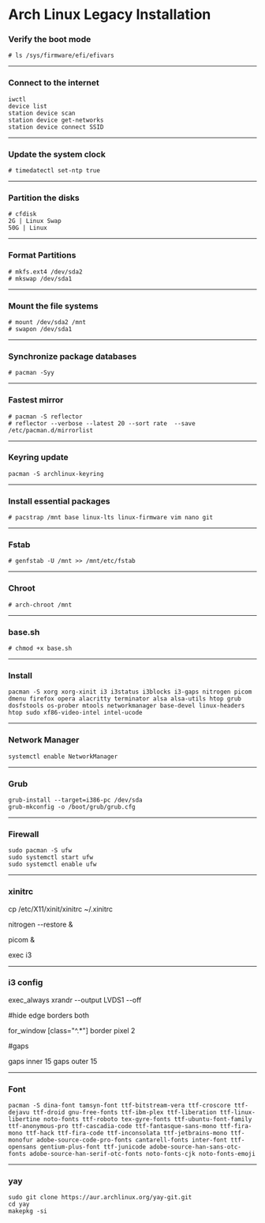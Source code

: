 # Arch Linux Legacy Installation

### Verify the boot mode
`# ls /sys/firmware/efi/efivars`

---

### Connect to the internet
```
iwctl
device list
station device scan
station device get-networks
station device connect SSID
```

---

### Update the system clock
`# timedatectl set-ntp true`

---

### Partition the disks
```
# cfdisk
2G | Linux Swap
50G | Linux
```

---

### Format Partitions
```
# mkfs.ext4 /dev/sda2
# mkswap /dev/sda1
```
---

### Mount the file systems
```
# mount /dev/sda2 /mnt
# swapon /dev/sda1
```
---

### Synchronize package databases
`# pacman -Syy`

---

### Fastest mirror
```
# pacman -S reflector
# reflector --verbose --latest 20 --sort rate  --save /etc/pacman.d/mirrorlist 
```

---

### Keyring update
`pacman -S archlinux-keyring`

---

### Install essential packages
`# pacstrap /mnt base linux-lts linux-firmware vim nano git`

---

### Fstab
`# genfstab -U /mnt >> /mnt/etc/fstab`

---

### Chroot
`# arch-chroot /mnt`

---

### base.sh
`# chmod +x base.sh`

---

### Install
`pacman -S xorg xorg-xinit i3 i3status i3blocks i3-gaps nitrogen picom dmenu firefox opera alacritty terminator alsa alsa-utils htop grub dosfstools os-prober mtools networkmanager base-devel linux-headers htop sudo xf86-video-intel intel-ucode
`

---

### Network Manager
`systemctl enable NetworkManager`

---

### Grub
```
grub-install --target=i386-pc /dev/sda
grub-mkconfig -o /boot/grub/grub.cfg
```

---

### Firewall
```
sudo pacman -S ufw
sudo systemctl start ufw
sudo systemctl enable ufw
```

---

### xinitrc 

cp /etc/X11/xinit/xinitrc ~/.xinitrc

nitrogen --restore &

picom & 

exec i3


---

### i3 config

exec_always xrandr --output LVDS1 --off

#hide edge borders both

for_window [class="^.*"] border pixel 2

#gaps

gaps inner 15
gaps outer 15

---

### Font
```
pacman -S dina-font tamsyn-font ttf-bitstream-vera ttf-croscore ttf-dejavu ttf-droid gnu-free-fonts ttf-ibm-plex ttf-liberation ttf-linux-libertine noto-fonts ttf-roboto tex-gyre-fonts ttf-ubuntu-font-family ttf-anonymous-pro ttf-cascadia-code ttf-fantasque-sans-mono ttf-fira-mono ttf-hack ttf-fira-code ttf-inconsolata ttf-jetbrains-mono ttf-monofur adobe-source-code-pro-fonts cantarell-fonts inter-font ttf-opensans gentium-plus-font ttf-junicode adobe-source-han-sans-otc-fonts adobe-source-han-serif-otc-fonts noto-fonts-cjk noto-fonts-emoji
```

---

### yay
```
sudo git clone https://aur.archlinux.org/yay-git.git
cd yay
makepkg -si
```
